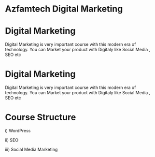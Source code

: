 # Azfamtech Digital Marketing
# Digital Marketing

Digital Marketing is very important course with this modern era of technology. You can Market your product with Digitaly like Social Media , SEO etc


# Digital Marketing

Digital Marketing is very important course with this modern era of technology. You can Market your product with Digitaly like Social Media , SEO etc

# Course Structure
i) WordPress 

ii) SEO

iii) Social Media Marketing

